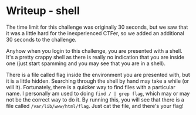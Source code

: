 Writeup - shell
===============

The time limit for this challenge was originally 30 seconds, but we saw that it was
a little hard for the inexperienced CTFer, so we added an additional 30 seconds to
the challenge.

Anyhow when you login to this challenge, you are presented with a shell. It's a pretty
crappy shell as there is really no indication that you are inside one (just start spamming
and you may see that you are in a shell).

There is a file called flag inside the environment you are presented with, but it is a 
little hidden. Searching through the shell by hand may take a while (or will it). Fortunately,
there is a quicker way to find files with a particular name. I personally am used to doing
`find / | grep flag`, which may or may not be the correct way to do it. By running this, you
will see that there is a file called `/var/lib/www/html/flag`. Just cat the file, and there's
your flag! 

